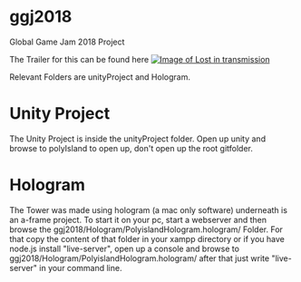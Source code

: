 # ggj2018
Global Game Jam 2018 Project

The Trailer for this can be found here
[![Image of Lost in transmission](https://img.youtube.com/vi/atwrWrcUIzA/0.jpg)](https://youtu.be/atwrWrcUIzA)

Relevant Folders are unityProject and Hologram.

# Unity Project
The Unity Project is inside the unityProject folder. Open up unity and browse to polyIsland to open up, don't open up the root gitfolder.

# Hologram
The Tower was made using hologram (a mac only software) underneath is an a-frame project. To start it on your pc, start a webserver and then browse the ggj2018/Hologram/PolyislandHologram.hologram/ Folder. For that copy the content of that folder in your xampp directory or if you have node.js install "live-server", open up a console and browse to ggj2018/Hologram/PolyislandHologram.hologram/ after that just write "live-server" in your command line.
